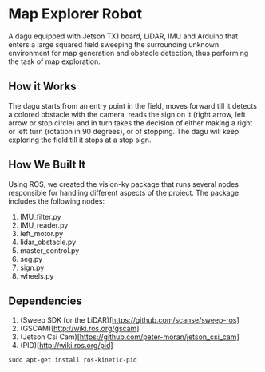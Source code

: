 # Map Explorer Robot
A dagu equipped with Jetson TX1 board, LiDAR, IMU and Arduino that enters a large squared field sweeping the surrounding unknown environment for map generation and obstacle detection, thus performing the task of map exploration.

## How it Works
The dagu starts from an entry point in the field, moves forward till it detects a colored obstacle with the camera, reads the sign on it (right arrow, left arrow or stop circle) and in turn takes the decision of either making a right or left turn (rotation in 90 degrees), or of stopping. The dagu will keep exploring the field till it stops at a stop sign.

## How We Built It
Using ROS, we created the vision-ky package that runs several nodes responsible for handling different aspects of the project. The package includes the following nodes:
1. IMU_filter.py
2. IMU_reader.py
3. left_motor.py
4. lidar_obstacle.py
5. master_control.py
6. seg.py
7. sign.py
9. wheels.py

## Dependencies
1. (Sweep SDK for the LiDAR)[https://github.com/scanse/sweep-ros]
2. (GSCAM)[http://wiki.ros.org/gscam]
3. (Jetson Csi Cam)[https://github.com/peter-moran/jetson_csi_cam]
4. (PID)[http://wiki.ros.org/pid]
```
sudo apt-get install ros-kinetic-pid
```
